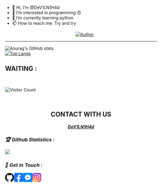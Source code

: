 - 👋 Hi, I’m @DeV1LN1H4d
- 👀 I’m interested in programming 😍
- 🌱 I’m currently learning python
- 📫 How to reach me: Try and try <p align="center">
<a href="https://Facebook.com/DevilNihad/"><img title="Author" src="https://img.shields.io/badge/Author-Dev1L%20N1H4d-red"></a>


******************************************

![Anurag's GitHub stats](https://github-readme-stats.vercel.app/api?username=DeV1LN1H4d&show_icons=true&theme=radical)
<br>
[![Top Langs](https://github-readme-stats.vercel.app/api/top-langs/?username=DeV1LN1H4d&layout=compact)](https://github.com/DeV1LN1H4d)
<br>
## WAITING :

<br>

![Visitor Count](https://profile-counter.glitch.me/DeV1LN1H4d/count.svg)


<br>
<div align="center">
<h2>CONTACT WITH US</h2>

<h4><i><b><a href ="https://www.facebook.com/Devilnihad/">DeV1LN1H4d</a></b></i></h4>
</div>

<h3><b><i>🏆 Github Statistics :</i></b></h3>
<a href="https://github.com/DeV1LN1H4d"><img width=550 src="https://github-profile-trophy.vercel.app/?username=DeV1LN1H4d&theme=dracula&no-frame=true&title=Followers,Stars,Commit,Repository,Issues"/></a>

<h3><b><i>📡 Get in Touch :</i></b></h3>
<a href="https://github.com/Dev1LN1h4d"><img align="left" title="Github" alt="Github" width="30px" src="dn/github.png" /></a>
<a href="https://fb.com/devilnihad"><img align="left" title="Facebook" alt="Facebook" width="30px" src="dn/facebook.png" /></a>
<a href="https://m.me/devilnihad"><img align="left" title="Messenger" alt="Messenger" width="30px" src="dn/messenger.png" /></a>
<a href="https://www.instagram.com/"><img align="left" title="Instagram" alt="Instagram" width="30px" src="dn/instagram.png" /></a>
